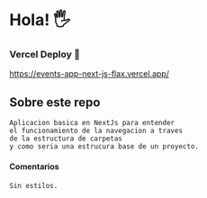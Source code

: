 # Hola! 🖐

### Vercel Deploy 🚀

https://events-app-next-js-flax.vercel.app/

## Sobre este repo

    Aplicacion basica en NextJs para entender
    el funcionamiento de la navegacion a traves
    de la estructura de carpetas
    y como seria una estrucura base de un proyecto.

#### Comentarios

    Sin estilos.
